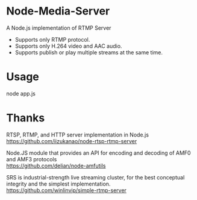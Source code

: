 # Node-Media-Server
A Node.js implementation of RTMP Server 
 - Supports only RTMP protocol.
 - Supports only H.264 video and AAC audio.
 - Supports publish or play multiple streams at the same time.
 
# Usage 
  node app.js

# Thanks
RTSP, RTMP, and HTTP server implementation in Node.js  
https://github.com/iizukanao/node-rtsp-rtmp-server

Node.JS module that provides an API for encoding and decoding of AMF0 and AMF3 protocols  
https://github.com/delian/node-amfutils

SRS is industrial-strength live streaming cluster, for the best conceptual integrity and the simplest implementation.  
https://github.com/winlinvip/simple-rtmp-server
